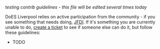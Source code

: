 _testing contrib guidelines - this file will be edited several times today_

DoES Liverpool relies on active participation from the community - if you see something that needs doing, [JFDI](http://www.urbandictionary.com/define.php?term=JFDI).
If it's something you are currently unable to do, [create a ticket](https://github.com/DoESLiverpool/somebody-should/issues/new) to see if someone else can do it, but follow these guidelines:

* TODO
